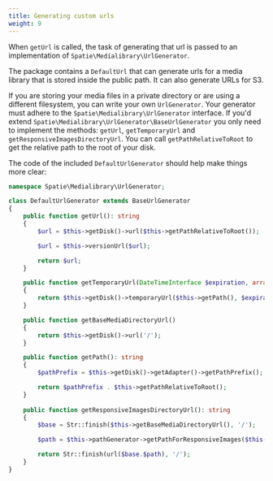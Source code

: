 ```yaml
---
title: Generating custom urls
weight: 9
---
```


When `getUrl` is called, the task of generating that url is passed to an implementation of `Spatie\Medialibrary\UrlGenerator`.

The package contains a `DefaultUrl` that can generate urls for a media library that is stored inside the public path. It can also generate URLs for S3.

If you are storing your media files in a private directory or are using a different filesystem, you can write your own `UrlGenerator`. Your generator must adhere to the `Spatie\Medialibrary\UrlGenerator` interface. If you'd extend `Spatie\Medialibrary\UrlGenerator\BaseUrlGenerator` you only need to implement the methods: `getUrl`, `getTemporaryUrl` and `getResponsiveImagesDirectoryUrl`. You can call `getPathRelativeToRoot` to get the relative path to the root of your disk.

The code of the included `DefaultUrlGenerator` should help make things more clear:

```php
namespace Spatie\Medialibrary\UrlGenerator;

class DefaultUrlGenerator extends BaseUrlGenerator
{
    public function getUrl(): string
    {
        $url = $this->getDisk()->url($this->getPathRelativeToRoot());

        $url = $this->versionUrl($url);

        return $url;
    }

    public function getTemporaryUrl(DateTimeInterface $expiration, array $options = []): string
    {
        return $this->getDisk()->temporaryUrl($this->getPath(), $expiration, $options);
    }

    public function getBaseMediaDirectoryUrl()
    {
        return $this->getDisk()->url('/');
    }

    public function getPath(): string
    {
        $pathPrefix = $this->getDisk()->getAdapter()->getPathPrefix();

        return $pathPrefix . $this->getPathRelativeToRoot();
    }
    
    public function getResponsiveImagesDirectoryUrl(): string
    {
        $base = Str::finish($this->getBaseMediaDirectoryUrl(), '/');

        $path = $this->pathGenerator->getPathForResponsiveImages($this->media);

        return Str::finish(url($base.$path), '/');
    }
}
```
